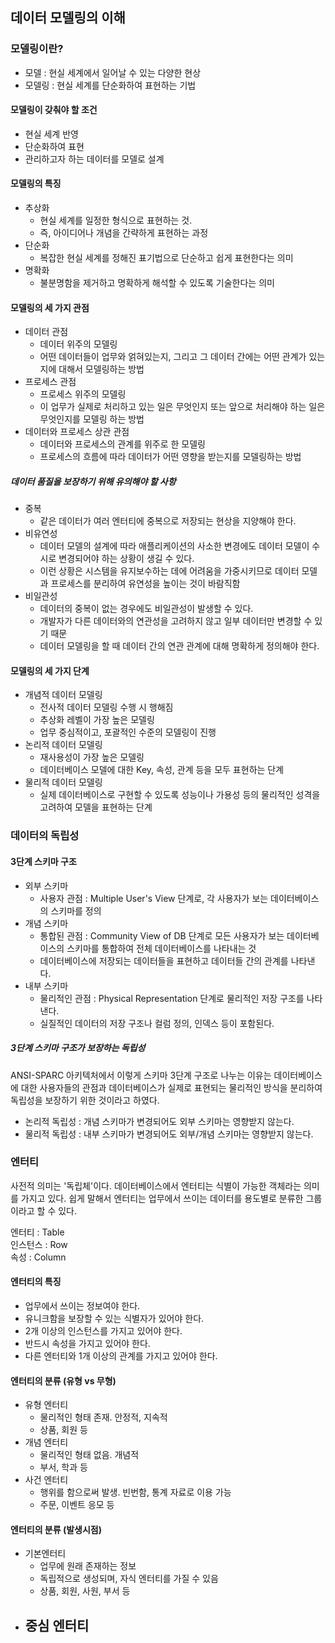 ## 데이터 모델링의 이해

### 모델링이란?

- 모델 : 현실 세계에서 일어날 수 있는 다양한 현상
- 모델링 : 현실 세계를 단순화하여 표현하는 기법

#### 모델링이 갖춰야 할 조건

- 현실 세계 반영
- 단순화하여 표현
- 관리하고자 하는 데이터를 모델로 설계

#### 모델링의 특징

- 추상화
  - 현실 세계를 일정한 형식으로 표현하는 것.
  - 즉, 아이디어나 개념을 간략하게 표현하는 과정
- 단순화
  - 복잡한 현실 세계를 정해진 표기법으로 단순하고 쉽게 표현한다는 의미
- 명확화
  - 불분명함을 제거하고 명확하게 해석할 수 있도록 기술한다는 의미

#### 모델링의 세 가지 관점

- 데이터 관점
  - 데이터 위주의 모델링
  - 어떤 데이터들이 업무와 얽혀있는지, 그리고 그 데이터 간에는 어떤 관계가 있는지에 대해서 모델링하는 방법
- 프로세스 관점
  - 프로세스 위주의 모델링
  - 이 업무가 실제로 처리하고 있는 일은 무엇인지 또는 앞으로 처리해야 하는 일은 무엇인지를 모델링 하는 방법
- 데이터와 프로세스 상관 관점
  - 데이터와 프로세스의 관계를 위주로 한 모델링
  - 프로세스의 흐름에 따라 데이터가 어떤 영향을 받는지를 모델링하는 방법

##### 데이터 품질을 보장하기 위해 유의해야 할 사항

- 중복
  - 같은 데이터가 여러 엔터티에 중복으로 저장되는 현상을 지양해야 한다.
- 비유연성
  - 데이터 모델의 설계에 따라 애플리케이션의 사소한 변경에도 데이터 모델이 수시로 변경되어야 하는 상황이 생길 수 있다.
  - 이런 상황은 시스템을 유지보수하는 데에 어려움을 가중시키므로 데이터 모델과 프로세스를 분리하여 유연성을 높이는 것이 바람직함
- 비일관성
  - 데이터의 중복이 없는 경우에도 비일관성이 발생할 수 있다.
  - 개발자가 다른 데이터와의 연관성을 고려하지 않고 일부 데이터만 변경할 수 있기 때문
  - 데이터 모델링을 할 때 데이터 간의 연관 관계에 대해 명확하게 정의해야 한다.

#### 모델링의 세 가지 단계

- 개념적 데이터 모델링
  - 전사적 데이터 모델링 수행 시 행해짐
  - 추상화 레벨이 가장 높은 모델링
  - 업무 중심적이고, 포괄적인 수준의 모델링이 진행
- 논리적 데이터 모델링
  - 재사용성이 가장 높은 모델링
  - 데이터베이스 모델에 대한 Key, 속성, 관계 등을 모두 표현하는 단계
- 물리적 데이터 모델링
  - 실제 데이터베이스로 구현할 수 있도록 성능이나 가용성 등의 물리적인 성격을 고려하여 모델을 표현하는 단계

### 데이터의 독립성

#### 3단계 스키마 구조

- 외부 스키마
  - 사용자 관점 : Multiple User's View 단계로, 각 사용자가 보는 데이터베이스의 스키마를 정의
- 개념 스키마
  - 통합된 관점 : Community View of DB 단계로 모든 사용자가 보는 데이터베이스의 스키마를 통합하여 전체 데이터베이스를 나타내는 것
  - 데이터베이스에 저장되는 데이터들을 표현하고 데이터들 간의 관계를 나타낸다.
- 내부 스키마
  - 물리적인 관점 : Physical Representation 단계로 물리적인 저장 구조를 나타낸다.
  - 실질적인 데이터의 저장 구조나 컬럼 정의, 인덱스 등이 포함된다.

##### 3단계 스키마 구조가 보장하는 독립성

ANSI-SPARC 아키텍처에서 이렇게 스키마 3단계 구조로 나누는 이유는 데이터베이스에 대한 사용자들의 관점과 데이터베이스가 실제로 표현되는 물리적인 방식을 분리하여 독립성을 보장하기 위한 것이라고 하였다.

- 논리적 독립성 : 개념 스키마가 변경되어도 외부 스키마는 영향받지 않는다.
- 물리적 독립성 : 내부 스키마가 변경되어도 외부/개념 스키마는 영향받지 않는다.

### 엔터티

사전적 의미는 '독립체'이다. 데이터베이스에서 엔터티는 식별이 가능한 객체라는 의미를 가지고 있다. 쉽게 말해서 엔터티는 업무에서 쓰이는 데이터를 용도별로 분류한 그룹이라고 할 수 있다.

엔터티 : Table\
인스턴스 : Row\
속성 : Column

#### 엔터티의 특징

- 업무에서 쓰이는 정보여야 한다.
- 유니크함을 보장할 수 있는 식별자가 있어야 한다.
- 2개 이상의 인스턴스를 가지고 있어야 한다.
- 반드시 속성을 가지고 있어야 한다.
- 다른 엔터티와 1개 이상의 관계를 가지고 있어야 한다.

#### 엔터티의 분류 (유형 vs 무형)

- 유형 엔터티
  - 물리적인 형태 존재. 안정적, 지속적
  - 상품, 회원 등
- 개념 엔터티
  - 물리적인 형태 없음. 개념적
  - 부서, 학과 등
- 사건 엔터티
  - 행위를 함으로써 발생. 빈번함, 통계 자료로 이용 가능
  - 주문, 이벤트 응모 등

#### 엔터티의 분류 (발생시점)

- 기본엔터티
  - 업무에 원래 존재하는 정보
  - 독립적으로 생성되며, 자식 엔터티를 가질 수 있음
  - 상품, 회원, 사원, 부서 등
- 중심 엔터티
  -
